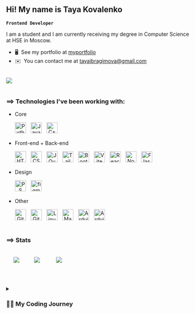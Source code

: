 ## Hi! My name is Taya Kovalenko

**`Frontend Developer`**

I am a student and I am currently receiving my degree in Computer Science at HSE in Moscow.

* 🖥️  See my portfolio at [myportfolio](http://myportfolio.com)
* ✉️  You can contact me at [tayaibragimova@gmail.com](mailto:tayaibragimova@gmail.com)

<br />
<a href="https://www.github.com/tkvlnko" target="_blank" rel="noreferrer"><img
src="https://img.shields.io/github/followers/tkvlnko?logo=github&style=for-the-badge&color=0891b2&labelColor=1c1917" /></a>

#

### ==> Technologies I've been working with:


* Core
  <p align="center">
    <img align="left" alt="Python" width="30px" style="padding-right:10px;" src="https://cdn.jsdelivr.net/gh/devicons/devicon/icons/python/python-original.svg" />
    <img align="left" alt="JavaScript" width="30px" style="padding-right:10px;" src="https://cdn.jsdelivr.net/gh/devicons/devicon/icons/javascript/javascript-plain.svg" />
    <img align="left" alt="C++" width="30px" style="padding-right:10px;" src="https://cdn.jsdelivr.net/gh/devicons/devicon/icons/cplusplus/cplusplus-line.svg" />
  </p>
<br /><br />



* Front-end + Back-end
  <p align="center">
    <img align="left" alt="HTML" width="30px" style="padding-right:10px;" src="https://cdn.jsdelivr.net/gh/devicons/devicon/icons/html5/html5-plain.svg" />
    <img align="left" alt="CSS" width="30px" style="padding-right:10px;" src="https://cdn.jsdelivr.net/gh/devicons/devicon/icons/css3/css3-plain.svg" />
    <img align="left" alt="JQuery" width="30px" style="padding-right:10px;" src="https://cdn.jsdelivr.net/gh/devicons/devicon/icons/jquery/jquery-original.svg" />
    <img align="left" alt="Tailwind" width="30px" style="padding-right:10px;" src="https://cdn.jsdelivr.net/gh/devicons/devicon/icons/tailwindcss/tailwindcss-plain.svg" />
    <img align="left" alt="Bootstrap" width="30px" style="padding-right:10px;" src="https://cdn.jsdelivr.net/gh/devicons/devicon/icons/bootstrap/bootstrap-original.svg" />
    <img align="left" alt="Vite" width="30px" style="padding-right:10px;" src="https://raw.githubusercontent.com/danielcranney/readme-generator/main/public/icons/skills/vite-colored.svg" />
    <img align="left" alt="React" width="30px" style="padding-right:10px;" src="https://cdn.jsdelivr.net/gh/devicons/devicon/icons/react/react-original.svg" />
    <img align="left" alt="NodeJS" width="30px" style="padding-right:10px;" src="https://cdn.jsdelivr.net/gh/devicons/devicon/icons/nodejs/nodejs-original.svg" />
    <img align="left" alt="Flask" width="30px" style="padding-right:10px;" src="https://cdn.jsdelivr.net/gh/devicons/devicon/icons/flask/flask-original.svg" />

  </p>
<br /><br />
  

* Design
  <p align="center">
    <img align="left" alt="PS" width="30px" style="padding-right:10px;" src="https://cdn.jsdelivr.net/gh/devicons/devicon/icons/photoshop/photoshop-line.svg" />
    <img align="left" alt="figma" width="30px" style="padding-right:10px;" src="https://cdn.jsdelivr.net/gh/devicons/devicon/icons/figma/figma-original.svg" />
  </p>
<br /><br />


* Other
  <p align="center">
    <img align="left" alt="Git" width="30px" style="padding-right:10px;" src="https://cdn.jsdelivr.net/gh/devicons/devicon/icons/git/git-original.svg" />
    <img align="left" alt="GitHub" width="30px" style="padding-right:10px;" src="https://cdn.jsdelivr.net/gh/devicons/devicon/icons/github/github-original.svg" />
    <img align="left" alt="Linux" width="30px" style="padding-right:10px;" src="https://cdn.jsdelivr.net/gh/devicons/devicon/icons/linux/linux-original.svg" />
    <img align="left" alt="MacOS" width="30px" style="padding-right:10px;" src="https://upload.wikimedia.org/wikipedia/commons/2/22/MacOS_logo_%282017%29.svg" />
    <img align="left" alt="Arduino" width="30px" style="padding-right:10px;" src="https://cdn.jsdelivr.net/gh/devicons/devicon/icons/processing/processing-original.svg" />
    <img align="left" alt="Arduino" width="30px" style="padding-right:10px;" src="https://cdn.jsdelivr.net/gh/devicons/devicon/icons/arduino/arduino-original.svg" />
  </p>
<br /><br />


#

### ==> Stats

<img style="margin:10px; padding:10px;" align="left" src="https://github-readme-stats.vercel.app/api?username=tkvlnko&show_icons=true&theme=tokyonight"/>
<img style="margin:10px; padding:10px;" src="https://github-readme-stats.vercel.app/api/top-langs/?username=tkvlnko&theme=tokyonight&hide_progress=true"/>
<img style="margin:10px; padding:10px;" src="https://github-readme-streak-stats.herokuapp.com?user=tkvlnko&theme=tokyonight"/>




#

<details>
 <summary><h3>👨‍💻 My Coding Journey</h3></summary>
   I started my coding journey as a naive computer science student with a passion to learn everything I could about this programming world - code, unix, linux, theory.

[website]: https://tkvlnko.com
[telegram]: t.me/tkvlnko


